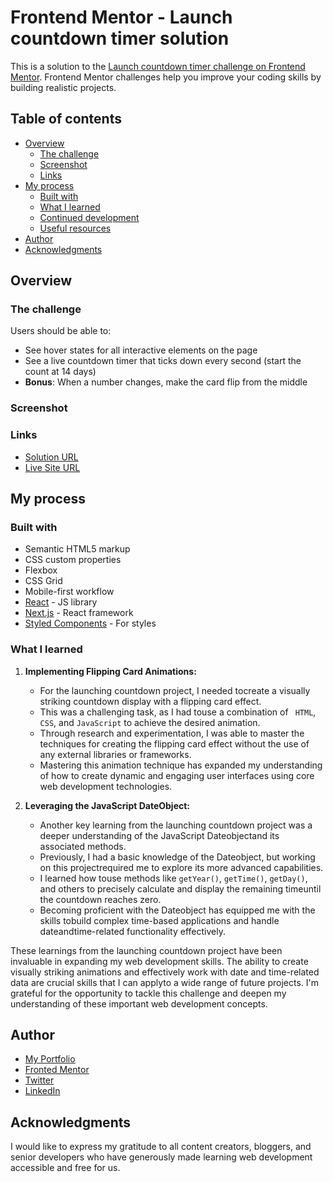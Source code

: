 # Frontend Mentor - Launch countdown timer solution

This is a solution to the [Launch countdown timer challenge on Frontend Mentor](https://www.frontendmentor.io/challenges/launch-countdown-timer-N0XkGfyz-). Frontend Mentor challenges help you improve your coding skills by building realistic projects.

## Table of contents

- [Overview](#overview)
  - [The challenge](#the-challenge)
  - [Screenshot](#screenshot)
  - [Links](#links)
- [My process](#my-process)
  - [Built with](#built-with)
  - [What I learned](#what-i-learned)
  - [Continued development](#continued-development)
  - [Useful resources](#useful-resources)
- [Author](#author)
- [Acknowledgments](#acknowledgments)

## Overview

### The challenge

Users should be able to:

- See hover states for all interactive elements on the page
- See a live countdown timer that ticks down every second (start the count at 14 days)
- **Bonus**: When a number changes, make the card flip from the middle

### Screenshot

### Links

- [Solution URL](https://github.com/MahmoodHashem/Mentor-Challanges/tree/main/launching-countdown)
- [Live Site URL](https://mahmoodhashem.github.io/Mentor-Challanges/launching-countdown/index.html)

## My process

### Built with

- Semantic HTML5 markup
- CSS custom properties
- Flexbox
- CSS Grid
- Mobile-first workflow
- [React](https://reactjs.org/) - JS library
- [Next.js](https://nextjs.org/) - React framework
- [Styled Components](https://styled-components.com/) - For styles

### What I learned

1. **Implementing Flipping Card Animations:**

   - For the launching countdown project, I needed tocreate a visually striking countdown display with a flipping card effect.
   - This was a challenging task, as I had touse a combination of ` HTML`, `CSS`, and `JavaScript` to achieve the desired animation.
   - Through research and experimentation, I was able to master the techniques for creating the flipping card effect without the use of any external libraries or frameworks.
   - Mastering this animation technique has expanded my understanding of how to create dynamic and engaging user interfaces using core web development technologies.
2. **Leveraging the JavaScript DateObject:**

   - Another key learning from the launching countdown project was a deeper  understanding of the JavaScript Dateobjectand its associated methods.
   - Previously, I had a basic knowledge of the Dateobject, but working on this projectrequired me to explore its more advanced capabilities.
   - I learned how touse methods like `getYear()`, `getTime()`, `getDay()`, and others to precisely calculate and display the remaining timeuntil the countdown reaches zero.
   - Becoming proficient with the Dateobject has equipped me with the skills tobuild complex time-based applications and handle dateandtime-related functionality effectively.

These learnings from the launching countdown project have been invaluable in expanding my web development skills. The ability to create visually striking animations and effectively work with date and time-related data are crucial skills that I can applyto a wide range of future projects. I'm grateful for the opportunity to tackle this challenge and deepen my understanding of these important web development concepts.

## Author

- [My Portfolio](https://main--mahmood-hashemi.netlify.app/)
- [Fronted Mentor](https://www.frontendmentor.io/profile/MahmoodHasheme/yourusername)
- [Twitter](https://twitter.com/Mahmood18999963)
- [LinkedIn](https://www.linkedin.com/in/shah-mahmood-hashemi-55172a276/)

## Acknowledgments

I would like to express my gratitude to all content creators, bloggers, and senior developers who have generously made learning web development accessible and free for us.
